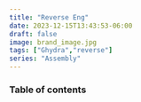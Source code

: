 ```yaml
---
title: "Reverse Eng"
date: 2023-12-15T13:43:53-06:00
draft: false
image: brand_image.jpg
tags: ["Ghydra","reverse"]
series: "Assembly"
---
```




### Table of contents